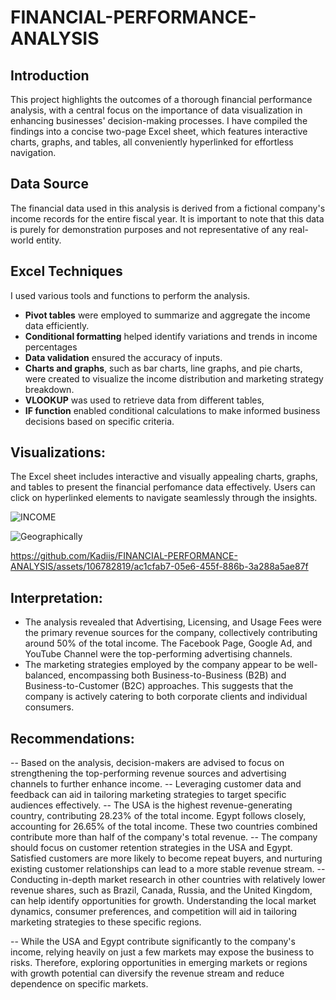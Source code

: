 # FINANCIAL-PERFORMANCE-ANALYSIS
## Introduction
This project highlights the outcomes of a thorough financial performance analysis, with a central focus on the importance of data visualization in enhancing businesses' decision-making processes. 
I have compiled the findings into a concise two-page Excel sheet, which features interactive charts, graphs, and tables, all conveniently hyperlinked for effortless navigation.
## Data Source
The financial data used in this analysis is derived from a fictional company's income records for the entire fiscal year. 
It is important to note that this data is purely for demonstration purposes and not representative of any real-world entity.
## Excel Techniques
I used various tools and functions to perform the analysis. 
- **Pivot tables** were employed to summarize and aggregate the income data efficiently. 
- **Conditional formatting** helped identify variations and trends in income percentages 
- **Data validation** ensured the accuracy of inputs. 
- **Charts and graphs**, such as bar charts, line graphs, and pie charts, were created to visualize the income distribution and marketing strategy breakdown. 
- **VLOOKUP** was used to retrieve data from different tables, 
- **IF function** enabled conditional calculations to make informed business decisions based on specific criteria. 
## Visualizations:
The Excel sheet includes interactive and visually appealing charts, graphs, and tables to present the financial perfomance data effectively. Users can click on hyperlinked elements to navigate seamlessly through the insights.

![INCOME](https://github.com/Kadiis/FINANCIAL-PERFORMANCE-ANALYSIS/assets/106782819/5fc61f55-0a61-462e-b06e-f7e00bb0f7b7)

![Geographically](https://github.com/Kadiis/FINANCIAL-PERFORMANCE-ANALYSIS/assets/106782819/efd10e06-fb45-4780-890d-07ac0daf8f8d)




https://github.com/Kadiis/FINANCIAL-PERFORMANCE-ANALYSIS/assets/106782819/ac1cfab7-05e6-455f-886b-3a288a5ae87f

## Interpretation:
- The analysis revealed that Advertising, Licensing, and Usage Fees were the primary revenue sources for the company, collectively contributing around 50% of the total income. The Facebook Page, Google Ad, and YouTube Channel were the top-performing advertising channels.
- The marketing strategies employed by the company appear to be well-balanced, encompassing both Business-to-Business (B2B) and Business-to-Customer (B2C) approaches. This suggests that the company is actively catering to both corporate clients and individual consumers.
## Recommendations:
-- Based on the analysis, decision-makers are advised to focus on strengthening the top-performing revenue sources and advertising channels to further enhance income. 
-- Leveraging customer data and feedback can aid in tailoring marketing strategies to target specific audiences effectively.
-- The USA is the highest revenue-generating country, contributing 28.23% of the total income. Egypt follows closely, accounting for 26.65% of the total income. These two countries combined contribute more than half of the company's total revenue.
-- The company should focus on customer retention strategies in the USA and Egypt. Satisfied customers are more likely to become repeat buyers, and nurturing existing customer relationships can lead to a more stable revenue stream.
--  Conducting in-depth market research in other countries with relatively lower revenue shares, such as Brazil, Canada, Russia, and the United Kingdom, can help identify opportunities for growth. Understanding the local market dynamics, consumer preferences, and competition will aid in tailoring marketing strategies to these specific regions.

-- While the USA and Egypt contribute significantly to the company's income, relying heavily on just a few markets may expose the business to risks. Therefore, exploring opportunities in emerging markets or regions with growth potential can diversify the revenue stream and reduce dependence on specific markets.





